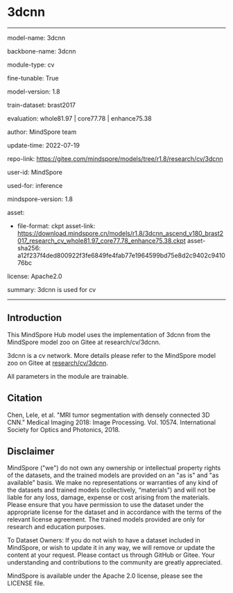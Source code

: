 # 3dcnn

---

model-name: 3dcnn

backbone-name: 3dcnn

module-type: cv

fine-tunable: True

model-version: 1.8

train-dataset: brast2017

evaluation: whole81.97 | core77.78 | enhance75.38

author: MindSpore team

update-time: 2022-07-19

repo-link: <https://gitee.com/mindspore/models/tree/r1.8/research/cv/3dcnn>

user-id: MindSpore

used-for: inference

mindspore-version: 1.8

asset:

-
    file-format: ckpt
    asset-link: <https://download.mindspore.cn/models/r1.8/3dcnn_ascend_v180_brast2017_research_cv_whole81.97_core77.78_enhance75.38.ckpt>
    asset-sha256: a12f237f4ded800922f3fe6849fe4fab77e1964599bd75e8d2c9402c941076bc

license: Apache2.0

summary: 3dcnn is used for cv

---

## Introduction

This MindSpore Hub model uses the implementation of 3dcnn from the MindSpore model zoo on Gitee at research/cv/3dcnn.

3dcnn is a cv network. More details please refer to the MindSpore model zoo on Gitee at [research/cv/3dcnn](https://gitee.com/mindspore/models/blob/r1.8/research/cv/3dcnn/README_CN.md).

All parameters in the module are trainable.

## Citation

Chen, Lele, et al. "MRI tumor segmentation with densely connected 3D CNN." Medical Imaging 2018: Image Processing. Vol. 10574. International Society for Optics and Photonics, 2018.

## Disclaimer

MindSpore ("we") do not own any ownership or intellectual property rights of the datasets, and the trained models are provided on an "as is" and "as available" basis. We make no representations or warranties of any kind of the datasets and trained models (collectively, “materials”) and will not be liable for any loss, damage, expense or cost arising from the materials. Please ensure that you have permission to use the dataset under the appropriate license for the dataset and in accordance with the terms of the relevant license agreement. The trained models provided are only for research and education purposes.

To Dataset Owners: If you do not wish to have a dataset included in MindSpore, or wish to update it in any way, we will remove or update the content at your request. Please contact us through GitHub or Gitee. Your understanding and contributions to the community are greatly appreciated.

MindSpore is available under the Apache 2.0 license, please see the LICENSE file.
